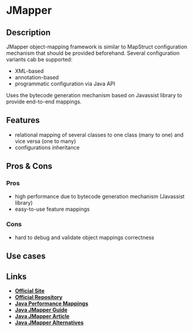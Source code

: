 # JMapper

## Description

JMapper object-mapping framework is similar to MapStruct configuration mechanism that should be provided beforehand.
Several configuration variants cab be supported:
- XML-based
- annotation-based
- programmatic configuration via Java API

Uses the bytecode generation mechanism based on Javassist library to provide end-to-end mappings.

## Features

- relational mapping of several classes to one class (many to one) and vice versa (one to many)
- configurations inheritance

## Pros & Cons

### Pros

- high performance due to bytecode generation mechanism (Javassist library)
- easy-to-use feature mappings

### Cons

- hard to debug and validate object mappings correctness

## Use cases

## Links

- [**Official Site**](https://jmapper-framework.github.io/jmapper-core/)
- [**Official Repository**](https://github.com/jmapper-framework/jmapper-core)
- [**Java Performance Mappings**](https://www.baeldung.com/java-performance-mapping-frameworks)
- [**Java JMapper Guide**](https://www.baeldung.com/jmapper)
- [**Java JMapper Article**](https://www.codeflow.site/ru/article/jmapper)
- [**Java JMapper Alternatives**](https://java.libhunt.com/jmapper-core-alternatives)
